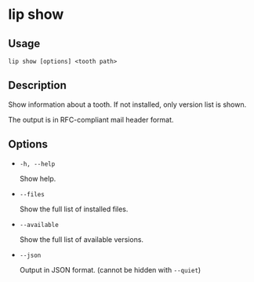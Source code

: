 # lip show

## Usage

```shell
lip show [options] <tooth path>
```

## Description

Show information about a tooth. If not installed, only version list is shown.

The output is in RFC-compliant mail header format.

## Options

- `-h, --help`

  Show help.

- `--files`

  Show the full list of installed files.

- `--available`

  Show the full list of available versions.

- `--json`
  
  Output in JSON format. (cannot be hidden with `--quiet`)